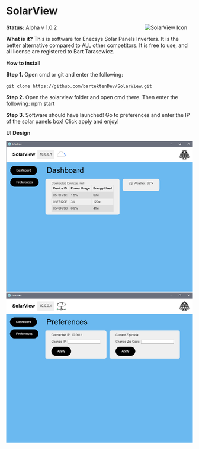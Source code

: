 # SolarView 

**Status:** Alpha v 1.0.2
<img src="http://icons.iconarchive.com/icons/icons8/ios7/256/Industry-Solar-Panel-icon.png" width="130px" align="right" title="SolarView Icon">

**What is it?**
This is software for Enecsys Solar Panels Inverters. It is the better alternative compared to ALL other competitors.
It is free to use, and all license are registered to Bart Tarasewicz.

**How to install**

**Step 1.** Open cmd or git and enter the following: 
```
git clone https://github.com/bartektenDev/SolarView.git
```

**Step 2.** Open the solarview folder and open cmd there. Then enter the following: npm start

**Step 3.** Software should have launched! Go to preferences and enter the IP of the solar panels box! Click apply and enjoy!

**UI Design**

<img src="assets/dash2.PNG" width="800px" title="SolarView UI">

<img src="assets/pref2.PNG" width="800px" title="SolarView UI">
